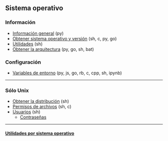 ## Sistema operativo

### Información
- [Información general](https://github.com/mondeja/fullstack/tree/master/backend/src/009-sistema_operativo/info) (py)
- [Obtener sistema operativo y versión](https://github.com/mondeja/fullstack/tree/master/backend/src/009-sistema_operativo/get_os) (sh, c, py, go)
- [Utilidades](https://github.com/mondeja/fullstack/tree/master/backend/src/009-sistema_operativo/utils) (sh)
- [Obtener la arquitectura](https://github.com/mondeja/fullstack/tree/master/backend/src/009-sistema_operativo/arch) (py, go, sh, bat)

### Configuración
- [Variables de entorno](https://github.com/mondeja/fullstack/tree/master/backend/src/009-sistema_operativo/env_vars) (py, js, go, rb, c, cpp, sh, ipynb)

____________________________________

### Sólo Unix
- [Obtener la distribución](https://github.com/mondeja/fullstack/tree/master/backend/src/009-sistema_operativo/distrib) (sh)
- [Permisos de archivos](https://github.com/mondeja/fullstack/tree/master/backend/src/009-sistema_operativo/permisos) (sh, c)
- [Usuarios](https://github.com/mondeja/fullstack/tree/master/backend/src/009-sistema_operativo/users) (sh)
    - [Contraseñas](https://github.com/mondeja/fullstack/tree/master/backend/src/009-sistema_operativo/users/passwords)

____________________________________

#### [Utilidades por sistema operativo](https://github.com/mondeja/fullstack/tree/master/backend/utils/os)
